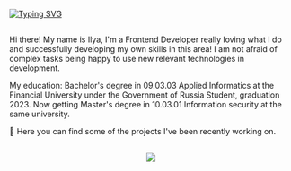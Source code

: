 [![Typing SVG](https://readme-typing-svg.herokuapp.com?font=Gotham+Pro&size=22&duration=4000&pause=1000&color=580BE4&width=435&lines=Welcome+to+korolevevev's+code+world)](https://git.io/typing-svg)
<h2></h2>

Hi there! My name is Ilya, I'm a Frontend Developer really loving what I do and successfully developing my own skills in this area! 
I am not afraid of complex tasks being happy to use new relevant technologies in development. 

My education: Bachelor's degree in 09.03.03 Applied Informatics at the Financial University under the Government of Russia Student, graduation 2023.
Now getting Master's degree in 10.03.01 Information security at the same university.

🚀 Here you can find some of the projects I've been recently working on.

<h2></h2>

<p align="center">
  <a href="https://skillicons.dev">
    <img src="https://skillicons.dev/icons?i=react,js,ts,redux,html,css,git,jquery,bootstrap,figma,webpack,jest" />
  </a>
</p>

